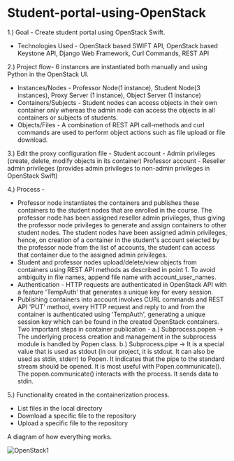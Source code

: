 # Student-portal-using-OpenStack

1.) Goal - Create student portal using OpenStack Swift.
   - Technologies Used - OpenStack based SWIFT API, OpenStack based Keystone API, Django Web Framework, Curl Commands, REST API

2.) Project flow- 6 instances are instantiated both manually and using Python in the OpenStack UI.

- Instances/Nodes - Professor Node(1 instance), Student Node(3 instances), Proxy Server (1 instance), Object Server (1 instance)
- Containers/Subjects - Student nodes can access objects in their own container only whereas the admin node can access the objects in all containers or subjects of students.
- Objects/Files - A combination of REST API call-methods and curl commands are used to perform object actions such as file upload or file download.

3.) Edit the proxy configuration file -
Student account - Admin privileges (create, delete, modify objects in its container)
Professor account - Reseller admin privileges (provides admin privileges to non-admin privileges in OpenStack Swift)

4.) Process -
- Professor node instantiates the containers and publishes these containers to the student nodes that are enrolled in the course. The professor node has been assigned reseller admin privileges, thus giving the professor node privileges to generate and assign containers to other student nodes. The student nodes have been assigned admin privileges, hence, on creation of a container in the student's account selected by the professor node from the list of accounts, the student can access that container due to the assigned admin privileges.
- Student and professor nodes upload/delete/view objects from containers using REST API methods as described in point 1. To avoid ambiguity in file names, append file name with account_user_names.
- Authentication - HTTP requests are authenticated in OpenStack API with a feature 'TempAuth' that generates a unique key for every session. 
- Publishing containers into account involves CURL commands and REST API 'PUT' method, every HTTP request and reply to and from the container is authenticated using 'TempAuth', generating a unique session key which can be found in the created OpenStack containers. Two important steps in container publication - a.) Subprocess.popen → The underlying process creation and management in the subprocess module is handled by Popen class. b.) Subprocess.pipe → It is a special value that is used as stdout (in our project, it is stdout. It can also be used as stdin, stderr) to Popen. It indicates that the pipe to the standard stream should be opened. It is most useful with Popen.communicate(). The popen.communicate() interacts with the process. It sends data to stdin.

5.) Functionality created in the containerization process.
- List files in the local directory
- Download a specific file to the repository
- Upload a specific file to the repository

A diagram of how everything works.

![OpenStack1](https://user-images.githubusercontent.com/22990797/124118337-115f4200-da26-11eb-9cb8-f94148ba9f22.PNG)
